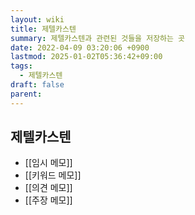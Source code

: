 ```yaml
---
layout: wiki
title: 제텔카스텐
summary: 제텔카스텐과 관련된 것들을 저장하는 곳
date: 2022-04-09 03:20:06 +0900
lastmod: 2025-01-02T05:36:42+09:00
tags:
  - 제텔카스텐
draft: false
parent: 
---
```


## 제텔카스텐
 - [[임시 메모]]
 - [[키워드 메모]]
 - [[의견 메모]]
 - [[주장 메모]]
